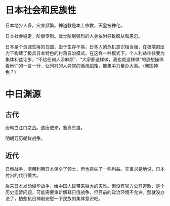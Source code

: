 # 日本社会和民族性

日本地少人多，灾害频繁。神道教是本土宗教，天皇被神化。

日本社会稳定，阶层专制。武士阶层强烈的人身依附导致服从和愚忠。

日本是个资源贫瘠的岛国，由于生存不易，日本人的危机意识相当强，在极端的压力下构建了极具日本特色的村落自治模式。在这样一种模式下，个人利益往往要为集体利益让步，“不给任何人添麻烦”、“大家都这样做，我也就这样做”的思想操纵着他们的一言一行，让同村的人异常的循规蹈矩，能集中力量办大事。（我国特色？）

# 中日渊源

## 古代

唐朝白江口之战。遣唐使来，鉴真东渡。

明朝万历朝鲜战争。

## 近代

日俄战争，清朝利用日本保全了领土，但也损失了一些利益。实事求是地说，日本付出的代价很大。

后来日本发动侵华战争，给中国人民带来巨大的灾难。但没有官方公开道歉，是个历史遗留问题，可能需要重新解释日俄战争，但目前的政治环境不允许。那就没办法了，拍些抗日神剧安慰一下民族的集体意识吧。

